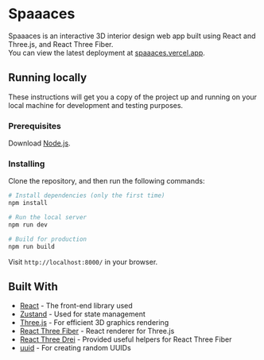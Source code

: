 # Spaaaces

Spaaaces is an interactive 3D interior design web app built using React and Three.js, and React Three Fiber.\
You can view the latest deployment at [spaaaces.vercel.app](https://spaaaces.vercel.app).

## Running locally

These instructions will get you a copy of the project up and running on your local machine for development and testing purposes.

### Prerequisites

Download [Node.js](https://nodejs.org/en/download/).

### Installing

Clone the repository, and then run the following commands:

``` bash
# Install dependencies (only the first time)
npm install

# Run the local server
npm run dev

# Build for production
npm run build
```

Visit `http://localhost:8000/` in your browser.

## Built With

* [React](https://react.dev/) - The front-end library used
* [Zustand](https://github.com/pmndrs/zustand) - Used for state management
* [Three.js](https://github.com/mrdoob/three.js) - For efficient 3D graphics rendering
* [React Three Fiber](https://github.com/pmndrs/react-three-fiber) - React renderer for Three.js
* [React Three Drei](https://github.com/pmndrs/drei) - Provided useful helpers for React Three Fiber
* [uuid](https://github.com/uuidjs/uuid) - For creating random UUIDs
